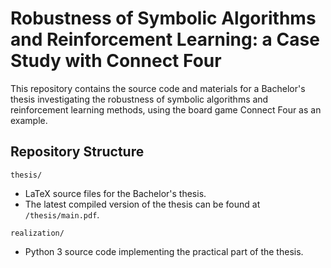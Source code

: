 # Robustness of Symbolic Algorithms and Reinforcement Learning: a Case Study with Connect Four

This repository contains the source code and materials for a Bachelor's thesis investigating the robustness of symbolic algorithms and reinforcement learning methods, using the board game Connect Four as an example.

## Repository Structure

`thesis/`
-  LaTeX source files for the Bachelor's thesis.
-  The latest compiled version of the thesis can be found at `/thesis/main.pdf`.

`realization/`
- Python 3 source code implementing the practical part of the thesis.
